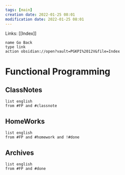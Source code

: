 ```yaml
---
tags: [main]
creation date: 2022-01-25 08:01
modification date: 2022-01-25 08:01
---
```


Links: [[Index]]
```button
name Go Back
type link
action obsidian://open?vault=PGKPI%2012V&file=Index
```
# Functional Programming
## ClassNotes
```dataview
list english
from #FP and #classnote
```
## HomeWorks
```dataview
list english
from #FP and #homework and !#done
```
## Archives
```dataview
list english
from #FP and #done
```